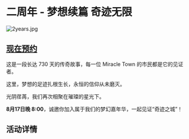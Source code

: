 # 二周年 - 梦想续篇 奇迹无限

![2years.jpg](https://mtsmc.net/img/2years/sm.jpg)

## [现在预约](https://docs.qq.com/form/page/DWXlKb0RQSVNFRk9V)

这是一段长达 730 天的传奇故事，每一位 Miracle Town 的市民都是它的见证者。

这里，梦想的足迹扎根生长，永恒的信仰从未磨灭。

光阴荏苒，我们再次相聚在璀璨的星光下。

**8月17日晚 8:00**，诚邀你加入属于我们的梦幻嘉年华，一起见证“奇迹之城”！


## 活动详情
